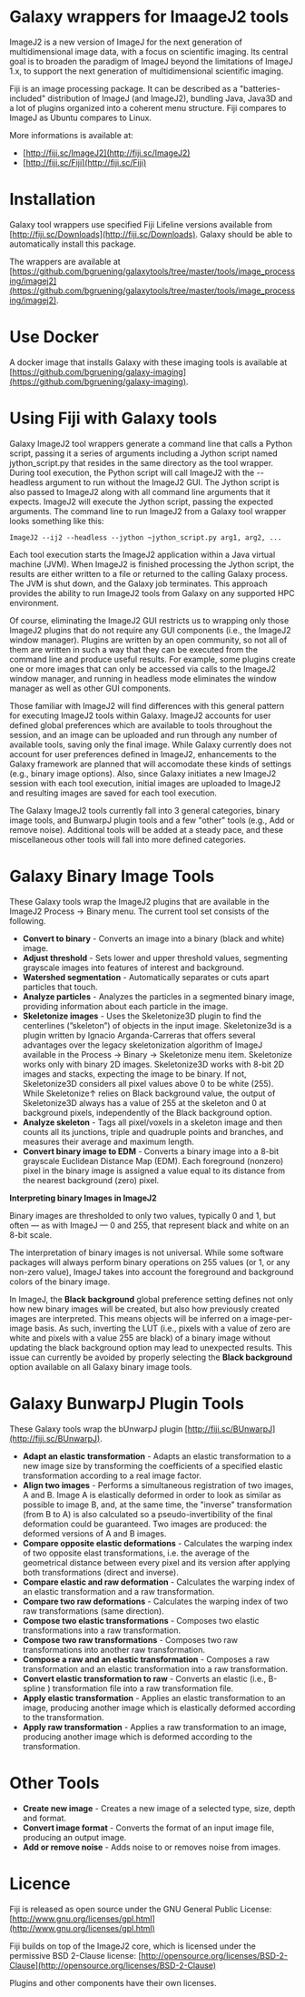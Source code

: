 Galaxy wrappers for ImaageJ2 tools
==================================

ImageJ2 is a new version of ImageJ for the next generation of multidimensional image data, with a focus on scientific imaging. Its central goal is to broaden the paradigm of ImageJ beyond the limitations of ImageJ 1.x, to support the next generation of multidimensional scientific imaging.

Fiji is an image processing package. It can be described as a "batteries-included" distribution of ImageJ (and ImageJ2), bundling Java, Java3D and a lot of plugins organized into a coherent menu structure. Fiji compares to ImageJ as Ubuntu compares to Linux.

More informations is available at:

* [http://fiji.sc/ImageJ2](http://fiji.sc/ImageJ2)
* [http://fiji.sc/Fiji](http://fiji.sc/Fiji)


Installation
============

Galaxy tool wrappers use specified Fiji Lifeline versions available from [http://fiji.sc/Downloads](http://fiji.sc/Downloads).  Galaxy should be able to automatically install this package.

The wrappers are available at [https://github.com/bgruening/galaxytools/tree/master/tools/image_processing/imagej2](https://github.com/bgruening/galaxytools/tree/master/tools/image_processing/imagej2).


Use Docker
==========

A docker image that installs Galaxy with these imaging tools is available at [https://github.com/bgruening/galaxy-imaging](https://github.com/bgruening/galaxy-imaging).


Using Fiji with Galaxy tools
============================

Galaxy ImageJ2 tool wrappers generate a command line that calls a Python script, passing it a series of arguments including a Jython script named jython_script.py that resides in the same directory as the tool wrapper.  During tool execution, the Python script will call ImageJ2 with the --headless argument to run without the ImageJ2 GUI.  The Jython script is also passed to ImageJ2 along with all command line arguments that it expects.  ImageJ2 will execute the Jython script, passing the expected arguments.  The command line to run ImageJ2 from a Galaxy tool wrapper looks something like this:

`ImageJ2 --ij2 --headless --jython ~jython_script.py arg1, arg2, ...`

Each tool execution starts the ImageJ2 application within a Java virtual machine (JVM).  When ImageJ2 is finished processing the Jython script, the results are either written to a file or returned to the calling Galaxy process.  The JVM is shut down, and the Galaxy job terminates.  This approach provides the ability to run ImageJ2 tools from Galaxy on any supported HPC environment.

Of course, eliminating the ImageJ2 GUI restricts us to wrapping only those ImageJ2 plugins that do not require any GUI components (i.e., the ImageJ2 window manager).  Plugins are written by an open community, so not all of them are written in such a way that they can be executed from the command line and produce useful results.  For example, some plugins create one or more images that can only be accessed via calls to the ImageJ2 window manager, and running in headless mode eliminates the window manager as well as other GUI components.

Those familiar with ImageJ2 will find differences with this general pattern for executing ImageJ2 tools within Galaxy.  ImageJ2 accounts for user defined global preferences which are available to tools throughout the session, and an image can be uploaded and run through any number of available tools, saving only the final image.  While Galaxy currently does not account for user preferences defined in ImageJ2, enhancements to the Galaxy framework are planned that will accomodate these kinds of settings (e.g., binary image options).  Also, since Galaxy initiates a new ImageJ2 session with each tool execution, initial images are uploaded to ImageJ2 and resulting images are saved for each tool execution.

The Galaxy ImageJ2 tools currently fall into 3 general categories, binary image tools, and BunwarpJ plugin tools and a few "other" tools (e.g., Add or remove noise).  Additional tools will be added at a steady pace, and these miscellaneous other tools will fall into more defined categories.

Galaxy Binary Image Tools
=========================

These Galaxy tools wrap the ImageJ2 plugins that are available in the ImageJ2 Process → Binary menu.  The current tool set consists of the following.

* **Convert to binary** - Converts an image into a binary (black and white) image.
* **Adjust threshold** - Sets lower and upper threshold values, segmenting grayscale images into
features of interest and background.
* **Watershed segmentation** - Automatically separates or cuts apart particles that touch.
* **Analyze particles** - Analyzes the particles in a segmented binary image, providing information about
each particle in the image.
* **Skeletonize images** - Uses the Skeletonize3D plugin to find the centerlines (”skeleton”) of objects in the input image.  Skeletonize3d is a plugin written by Ignacio Arganda-Carreras that offers several advantages over the legacy skeletonization algorithm of ImageJ available in the Process → Binary → Skeletonize menu item.  Skeletonize works only with binary 2D images.  Skeletonize3D works with 8-bit 2D images and stacks, expecting the image to be binary. If not, Skeletonize3D considers all pixel values above 0 to be white (255).  While Skeletonize↑ relies on Black background value, the output of Skeletonize3D always has a value of 255 at the skeleton and 0 at background pixels, independently of the Black background option.
* **Analyze skeleton** - Tags all pixel/voxels in a skeleton image and then counts all its junctions,
triple and quadruple points and branches, and measures their average and maximum length.
* **Convert binary image to EDM** - Converts a binary image into a 8-bit grayscale Euclidean Distance Map (EDM). Each foreground (nonzero) pixel in the binary image is assigned a value equal to its distance from the nearest background (zero) pixel.

**Interpreting binary Images in ImageJ2**

Binary images are thresholded to only two values, typically 0 and 1, but often — as with ImageJ — 0 and 255, that represent black and white on an 8-bit scale.

The interpretation of binary images is not universal. While some software packages will always perform binary operations on 255 values (or 1, or any non-zero value), ImageJ takes into account the foreground and background colors of the binary image.

In ImageJ, the **Black background** global preference setting defines not only how new binary images will be created, but also how previously created images are interpreted. This means objects will be inferred on a image-per-image basis.  As such, inverting the LUT (i.e., pixels with a value of zero are white and pixels with a value 255 are black) of a binary image without updating the black background option may lead to unexpected results.  This issue can currently be avoided by properly selecting the **Black background** option available on all Galaxy binary image tools.

Galaxy BunwarpJ Plugin Tools
============================
These Galaxy tools wrap the bUnwarpJ plugin [http://fiji.sc/BUnwarpJ](http://fiji.sc/BUnwarpJ).

* **Adapt an elastic transformation** - Adapts an elastic transformation to a new image size by transforming the
coefficients of a specified elastic transformation according to a real image factor.
* **Align two images** - Performs a simultaneous registration of two images, A and B. Image A is elastically deformed
in order to look as similar as possible to image B, and, at the same time, the "inverse"
transformation (from B to A) is also calculated so a pseudo-invertibility of the final deformation
could be guaranteed.  Two images are produced: the deformed versions of A and B images.
* **Compare opposite elastic deformations** - Calculates the warping index of two opposite elast transformations, i.e. the average of the geometrical distance between every pixel and its version after applying both transformations (direct and inverse).
* **Compare elastic and raw deformation** - Calculates the warping index of an elastic transformation and a raw transformation.
* **Compare two raw deformations** - Calculates the warping index of two raw transformations (same direction).
* **Compose two elastic transformations** - Composes two elastic transformations into a raw transformation.
* **Compose two raw transformations** - Composes two raw transformations into another raw transformation.
* **Compose a raw and an elastic transformation** - Composes a raw transformation and an elastic transformation
into a raw transformation.
* **Convert elastic transformation to raw** - Converts an elastic (i.e., B-spline ) transformation file into a raw transformation file.
* **Apply elastic transformation** - Applies an elastic transformation to an image, producing another image which is elastically
deformed according to the transformation.
* **Apply raw transformation** - Applies a raw transformation to an image, producing another image which is deformed according
to the transformation.

Other Tools
===========
* **Create new image** - Creates a new image of a selected type, size, depth and format.
* **Convert image format** - Converts the format of an input image file, producing an output image.
* **Add or remove noise** - Adds noise to or removes noise from images.

Licence
=======

Fiji is released as open source under the GNU General Public License: [http://www.gnu.org/licenses/gpl.html](http://www.gnu.org/licenses/gpl.html)

Fiji builds on top of the ImageJ2 core, which is licensed under the permissive BSD 2-Clause license: [http://opensource.org/licenses/BSD-2-Clause](http://opensource.org/licenses/BSD-2-Clause)

Plugins and other components have their own licenses.

